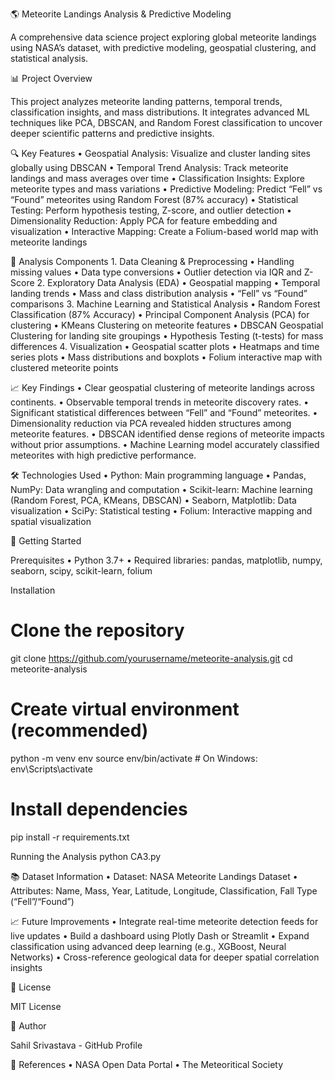 🌎 Meteorite Landings Analysis & Predictive Modeling

A comprehensive data science project exploring global meteorite landings using NASA’s dataset, with predictive modeling, geospatial clustering, and statistical analysis.

📊 Project Overview

This project analyzes meteorite landing patterns, temporal trends, classification insights, and mass distributions. It integrates advanced ML techniques like PCA, DBSCAN, and Random Forest classification to uncover deeper scientific patterns and predictive insights.

🔍 Key Features
	•	Geospatial Analysis: Visualize and cluster landing sites globally using DBSCAN
	•	Temporal Trend Analysis: Track meteorite landings and mass averages over time
	•	Classification Insights: Explore meteorite types and mass variations
	•	Predictive Modeling: Predict “Fell” vs “Found” meteorites using Random Forest (87% accuracy)
	•	Statistical Testing: Perform hypothesis testing, Z-score, and outlier detection
	•	Dimensionality Reduction: Apply PCA for feature embedding and visualization
	•	Interactive Mapping: Create a Folium-based world map with meteorite landings

🧪 Analysis Components
	1.	Data Cleaning & Preprocessing
	•	Handling missing values
	•	Data type conversions
	•	Outlier detection via IQR and Z-Score
	2.	Exploratory Data Analysis (EDA)
	•	Geospatial mapping
	•	Temporal landing trends
	•	Mass and class distribution analysis
	•	“Fell” vs “Found” comparisons
	3.	Machine Learning and Statistical Analysis
	•	Random Forest Classification (87% Accuracy)
	•	Principal Component Analysis (PCA) for clustering
	•	KMeans Clustering on meteorite features
	•	DBSCAN Geospatial Clustering for landing site groupings
	•	Hypothesis Testing (t-tests) for mass differences
	4.	Visualization
	•	Geospatial scatter plots
	•	Heatmaps and time series plots
	•	Mass distributions and boxplots
	•	Folium interactive map with clustered meteorite points

📈 Key Findings
	•	Clear geospatial clustering of meteorite landings across continents.
	•	Observable temporal trends in meteorite discovery rates.
	•	Significant statistical differences between “Fell” and “Found” meteorites.
	•	Dimensionality reduction via PCA revealed hidden structures among meteorite features.
	•	DBSCAN identified dense regions of meteorite impacts without prior assumptions.
	•	Machine Learning model accurately classified meteorites with high predictive performance.

🛠️ Technologies Used
	•	Python: Main programming language
	•	Pandas, NumPy: Data wrangling and computation
	•	Scikit-learn: Machine learning (Random Forest, PCA, KMeans, DBSCAN)
	•	Seaborn, Matplotlib: Data visualization
	•	SciPy: Statistical testing
	•	Folium: Interactive mapping and spatial visualization

🚀 Getting Started

Prerequisites
	•	Python 3.7+
	•	Required libraries: pandas, matplotlib, numpy, seaborn, scipy, scikit-learn, folium

Installation
# Clone the repository
git clone https://github.com/yourusername/meteorite-analysis.git
cd meteorite-analysis

# Create virtual environment (recommended)
python -m venv env
source env/bin/activate  # On Windows: env\Scripts\activate

# Install dependencies
pip install -r requirements.txt

Running the Analysis
python CA3.py

📚 Dataset Information
	•	Dataset: NASA Meteorite Landings Dataset
	•	Attributes: Name, Mass, Year, Latitude, Longitude, Classification, Fall Type (“Fell”/“Found”)

📈 Future Improvements
	•	Integrate real-time meteorite detection feeds for live updates
	•	Build a dashboard using Plotly Dash or Streamlit
	•	Expand classification using advanced deep learning (e.g., XGBoost, Neural Networks)
	•	Cross-reference geological data for deeper spatial correlation insights

📄 License

MIT License

👤 Author

Sahil Srivastava - GitHub Profile

🔗 References
	•	NASA Open Data Portal
	•	The Meteoritical Society
